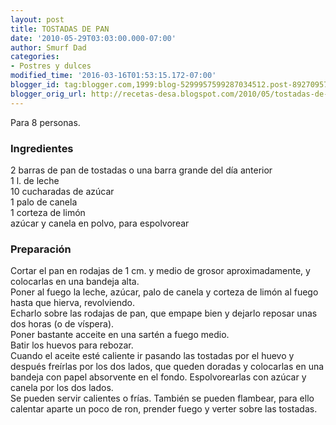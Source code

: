 ```yaml
---
layout: post
title: TOSTADAS DE PAN
date: '2010-05-29T03:03:00.000-07:00'
author: Smurf Dad
categories:
- Postres y dulces
modified_time: '2016-03-16T01:53:15.172-07:00'
blogger_id: tag:blogger.com,1999:blog-5299957599287034512.post-8927095786663932906
blogger_orig_url: http://recetas-desa.blogspot.com/2010/05/tostadas-de-pan.html
---
```


Para 8 personas.<br /><h3>Ingredientes</h3>2 barras de pan de tostadas o una barra grande del día anterior<br />1 l. de leche<br />10 cucharadas de azúcar<br />1 palo de canela<br />1 corteza de limón<br />azúcar y canela en polvo, para espolvorear<br /><h3>Preparación</h3>Cortar el pan en rodajas de 1 cm. y medio de grosor aproximadamente, y colocarlas en una bandeja alta.<br />Poner al fuego la leche, azúcar, palo de canela y corteza de limón al fuego hasta que hierva, revolviendo.<br />Echarlo sobre las rodajas de pan, que empape bien y dejarlo reposar unas dos horas (o de víspera).<br />Poner bastante acceite en una sartén a fuego medio.<br />Batir los huevos para rebozar.<br />Cuando el aceite esté caliente ir pasando las tostadas por el huevo y después freírlas por los dos lados, que queden doradas y colocarlas en una bandeja con papel absorvente en el fondo.           Espolvorearlas con azúcar y canela por los dos lados.<br />Se pueden servir calientes o frías. También se pueden flambear, para ello calentar aparte un poco de ron, prender fuego y verter sobre las tostadas.